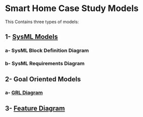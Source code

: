 # Smart Home Case Study Models
This Contains three types of models:  

## 1- [SysML Models]([https://github.com/andaamal/ThesisArtifacts/tree/master/Traceability](https://github.com/Smart-Contract-Modelling-uOttawa/Traceability/tree/main/CGS4Adaptation)/Models/SysML/README.MD) 

   ### a- SysML Block Definition Diagram
   ### b- SysML Requirements Diagram
   
## 2- Goal Oriented Models
   ### a- [GRL Diagram]([https://github.com/andaamal/ThesisArtifacts/tree/master/Traceability](https://github.com/Smart-Contract-Modelling-uOttawa/Traceability/tree/main/CGS4Adaptation)/Models/GRL/README.MD)
## 3- [Feature Diagram]([https://github.com/andaamal/ThesisArtifacts/tree/master](https://github.com/Smart-Contract-Modelling-uOttawa/Traceability/tree/main/CGS4Adaptation)/Traceability/Models/Feature/README.MD)
